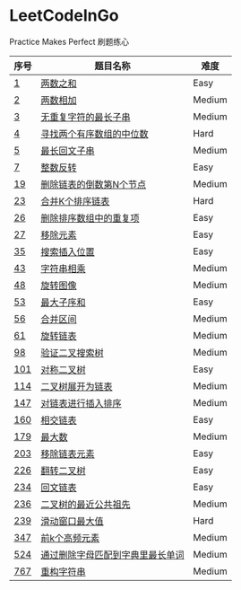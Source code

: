 # LeetCodeInGo
Practice Makes Perfect
刷题练心

|序号|题目名称|难度| 
|---| ----- | -------- |  
|[1](https://leetcode-cn.com/problems/two-sum/)|[两数之和](./problem/1.go)|Easy| 
|[2](https://leetcode-cn.com/problems/add-two-numbers/)|[两数相加](./problem/2.go)|Medium| 
|[3](https://leetcode-cn.com/problems/longest-substring-without-repeating-characters/)|[无重复字符的最长子串](./problem/3.go)|Medium| 
|[4](https://leetcode-cn.com/problems/median-of-two-sorted-arrays/)|[寻找两个有序数组的中位数](./problem/4.go)|Hard|  
|[5](https://leetcode-cn.com/problems/longest-palindromic-substring/)|[最长回文子串](./problem/5.go)|Medium|  
|[7](https://leetcode-cn.com/problems/reverse-integer/)|[整数反转](./problem/7.go)|Easy|  
|[19](https://leetcode-cn.com/problems/remove-nth-node-from-end-of-list/)|[删除链表的倒数第N个节点](./problem/19.go)|Medium|  
|[23](https://leetcode-cn.com/problems/merge-k-sorted-lists/)|[合并K个排序链表](./problem/23.go)|Hard|  
|[26](https://leetcode-cn.com/problems/remove-duplicates-from-sorted-array/)|[删除排序数组中的重复项](./problem/26.go)|Easy|  
|[27](https://leetcode-cn.com/problems/remove-element/)|[移除元素](./problem/27.go)|Easy|  
|[35](https://leetcode-cn.com/problems/search-insert-position/)|[搜索插入位置](./problem/35.go)|Easy|  
|[43](https://leetcode-cn.com/problems/multiply-strings/)|[字符串相乘](./problem/43.go)|Medium|  
|[48](https://leetcode-cn.com/problems/rotate-image/)|[旋转图像](./problem/48.go)|Medium|  
|[53](https://leetcode-cn.com/problems/multiply-strings/)|[最大子序和](./problem/53.go)|Easy|  
|[56](https://leetcode-cn.com/problems/merge-intervals/)|[合并区间](./problem/56.go)|Medium|  
|[61](https://leetcode-cn.com/problems/rotate-list/)|[旋转链表](./problem/61.go)|Medium|  
|[98](https://leetcode-cn.com/problems/validate-binary-search-tree/)|[验证二叉搜索树](./problem/98.go)|Medium|  
|[101](https://leetcode-cn.com/problems/symmetric-tree/)|[对称二叉树](./problem/101.go)|Easy|  
|[114](https://leetcode-cn.com/problems/flatten-binary-tree-to-linked-list/)|[二叉树展开为链表](./problem/114.go)|Medium|  
|[147](https://leetcode-cn.com/problems/insertion-sort-list/)|[对链表进行插入排序](./problem/147.go)|Medium|  
|[160](https://leetcode-cn.com/problems/intersection-of-two-linked-lists/)|[相交链表](./problem/160.go)|Easy|  
|[179](https://leetcode-cn.com/problems/largest-number/)|[最大数](/problem/179.go)|Medium|  
|[203](https://leetcode-cn.com/problems/remove-linked-list-elements/)|[移除链表元素](./problem/203.go)|Easy|  
|[226](https://leetcode-cn.com/problems/invert-binary-tree/)|[翻转二叉树](./problem/226.go)|Easy|  
|[234](https://leetcode-cn.com/problems/palindrome-linked-list/)|[回文链表](./problem/234.go)|Easy|
|[236](https://leetcode-cn.com/problems/lowest-common-ancestor-of-a-binary-tree/)|[二叉树的最近公共祖先](./problem/236.go)|Medium|
|[239](https://leetcode-cn.com/problems/sliding-window-maximum/)|[滑动窗口最大值](./problem/239.go)|Hard|
|[347](https://leetcode-cn.com/problems/top-k-frequent-elements/)|[前k个高频元素](./problem/347.go)|Medium|
|[524](https://leetcode-cn.com/problems/longest-word-in-dictionary-through-deleting/)|[通过删除字母匹配到字典里最长单词](./problem/524.go)|Medium|
|[767](https://leetcode-cn.com/problems/reorganize-string/)|[重构字符串](./problem/767.go)|Medium|  


